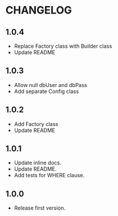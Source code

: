 # CHANGELOG

## 1.0.4

- Replace Factory class with Builder class
- Update README

## 1.0.3

- Allow null dbUser and dbPass
- Add separate Config class

## 1.0.2

- Add Factory class
- Update README

## 1.0.1

- Update inline docs.
- Update README.
- Add tests for WHERE clause.

## 1.0.0

- Release first version.